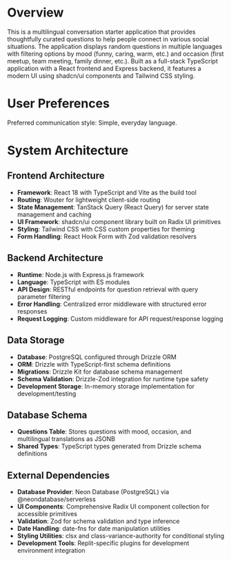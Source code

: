# Overview

This is a multilingual conversation starter application that provides thoughtfully curated questions to help people connect in various social situations. The application displays random questions in multiple languages with filtering options by mood (funny, caring, warm, etc.) and occasion (first meetup, team meeting, family dinner, etc.). Built as a full-stack TypeScript application with a React frontend and Express backend, it features a modern UI using shadcn/ui components and Tailwind CSS styling.

# User Preferences

Preferred communication style: Simple, everyday language.

# System Architecture

## Frontend Architecture
- **Framework**: React 18 with TypeScript and Vite as the build tool
- **Routing**: Wouter for lightweight client-side routing
- **State Management**: TanStack Query (React Query) for server state management and caching
- **UI Framework**: shadcn/ui component library built on Radix UI primitives
- **Styling**: Tailwind CSS with CSS custom properties for theming
- **Form Handling**: React Hook Form with Zod validation resolvers

## Backend Architecture
- **Runtime**: Node.js with Express.js framework
- **Language**: TypeScript with ES modules
- **API Design**: RESTful endpoints for question retrieval with query parameter filtering
- **Error Handling**: Centralized error middleware with structured error responses
- **Request Logging**: Custom middleware for API request/response logging

## Data Storage
- **Database**: PostgreSQL configured through Drizzle ORM
- **ORM**: Drizzle with TypeScript-first schema definitions
- **Migrations**: Drizzle Kit for database schema management
- **Schema Validation**: Drizzle-Zod integration for runtime type safety
- **Development Storage**: In-memory storage implementation for development/testing

## Database Schema
- **Questions Table**: Stores questions with mood, occasion, and multilingual translations as JSONB
- **Shared Types**: TypeScript types generated from Drizzle schema definitions

## External Dependencies
- **Database Provider**: Neon Database (PostgreSQL) via @neondatabase/serverless
- **UI Components**: Comprehensive Radix UI component collection for accessible primitives
- **Validation**: Zod for schema validation and type inference
- **Date Handling**: date-fns for date manipulation utilities
- **Styling Utilities**: clsx and class-variance-authority for conditional styling
- **Development Tools**: Replit-specific plugins for development environment integration
